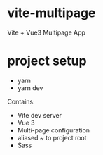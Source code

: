 # vite-multipage
Vite + Vue3 Multipage App


# project setup

- yarn
- yarn dev


Contains:
- Vite dev server
- Vue 3
- Multi-page configuration
- aliased ~ to project root
- Sass

